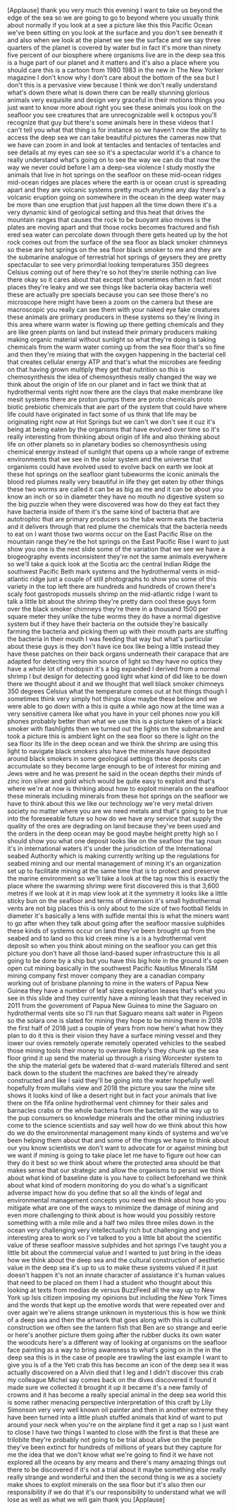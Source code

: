 
[Applause]
thank you very much this evening I want
to take us beyond the edge of the sea so
we are going to go to beyond where you
usually think about normally if you look
at a see a picture like this this
Pacific Ocean we&#39;ve been sitting on you
look at the surface and you don&#39;t see
beneath it and also when we look at the
planet we see the surface and we say
three quarters of the planet is covered
by water but in fact it&#39;s more than
ninety five percent of our biosphere
where organisms live are in the deep sea
this is a huge part of our planet and it
matters and it&#39;s also a place where you
should care this is a cartoon from 1980
1983 in the new in The New Yorker
magazine I don&#39;t know why I don&#39;t care
about the bottom of the sea but I don&#39;t
this is a pervasive view because I think
we don&#39;t really understand what&#39;s down
there what is down there can be really
stunning glorious animals very exquisite
and design very graceful in their
motions things you just want to know
more about right you see these animals
you look on the seafloor you see
creatures that are unrecognizable well k
octopus you&#39;ll recognize that guy but
there&#39;s some animals here in these
videos that I can&#39;t tell you what that
thing is for instance so we haven&#39;t now
the ability to access the deep sea we
can take beautiful pictures the cameras
now that we have can zoom in and look at
tentacles and tentacles of tentacles and
see details at my eyes can see so it&#39;s a
spectacular world it&#39;s a chance to
really understand what&#39;s going on to see
the way we can do that now the way we
never could before I am a deep-sea
violence I study mostly the animals that
live in hot springs on the seafloor on
these mid-ocean ridges mid-ocean ridges
are places where the earth is or ocean
crust is spreading apart and they are
volcanic systems pretty much anytime any
day there&#39;s a volcanic eruption going on
somewhere in the ocean in the deep water
may be more than one eruption that just
happen all the time down there it&#39;s a
very dynamic kind of geological setting
and this heat
that drives the mountain ranges that
causes the rock to be buoyant also moves
is the plates are moving apart and that
those rocks becomes fractured and fish
ered sea water can percolate down
through there gets heated up by the hot
rock comes out from the surface of the
sea floor as black smoker chimneys so
these are hot springs on the sea floor
black smoker to me and they are the
submarine analogue of terrestrial hot
springs of geysers they are pretty
spectacular to see very primordial
looking temperatures 350 degrees Celsius
coming out of here they&#39;re so hot
they&#39;re sterile nothing can live there
okay so it cares about that except that
sometimes often in fact most places
they&#39;re leaky and we see things like
bacteria okay bacteria well these are
actually pre specials because you can
see those there&#39;s no microscope here
might have been a zoom on the camera but
these are macroscopic you really can see
them with your naked eye fake creatures
these animals are primary producers in
these systems so they&#39;re living in this
area where warm water is flowing up
there getting chemicals and they are
like green plants on land but instead
their primary producers making making
organic material without sunlight so
what they&#39;re doing is taking chemicals
from the warm water coming up from the
sea floor that&#39;s so fine and then
they&#39;re mixing that with the oxygen
happening in the bacterial cell that
creates cellular energy ATP and that&#39;s
what the microbes are feeding on that
having grown multiply they get that
nutrition so this is chemosynthesis the
idea of chemosynthesis really changed
the way we think about the origin of
life on our planet and in fact we think
that at hydrothermal vents right now
there are the clays that make membrane
like mesit systems there are proton
pumps there are proto chemicals proto
biotic prebiotic chemicals that are part
of the system that could have where life
could have originated in fact some of us
think that life may be originating right
now at Hot Springs but we can&#39;t we don&#39;t
see it
cuz it&#39;s being at being eaten by the
organisms that have evolved over time so
it&#39;s really interesting from thinking
about origin of life and also thinking
about life on other planets so in
planetary bodies so chemosynthesis using
chemical energy instead of sunlight that
opens up a whole range of extreme
environments that we see in the solar
system and the universe that organisms
could have evolved used to evolve back
on earth we look at these hot springs on
the seafloor giant tubeworms the iconic
animals the blood red plumes really very
beautiful in life they get eaten by
other things these two worms are called
it can be as big as me and it can be
about you know an inch or so in diameter
they have no mouth no digestive system
so the big puzzle when they were
discovered was how do they eat fact they
have bacteria inside of them it&#39;s the
same kind of bacteria that are
autotrophic that are primary producers
so the tube worm eats the bacteria and
it delivers through that red plume the
chemicals that the bacteria needs to eat
on I want those two worms occur on the
East Pacific Rise on the mountain range
they&#39;re the hot springs on the East
Pacific Rise I want to just show you one
is the next slide some of the variation
that we see we have a biogeography
events inconsistent they&#39;re not the same
animals everywhere so we&#39;ll take a quick
look at the Scotia arc the central
Indian Ridge the southwest Pacific Beth
mark systems and the hydrothermal vents
in mid-atlantic ridge just a couple of
still photographs to show you some of
this variety in the top left there are
hundreds and hundreds of crown there&#39;s
scaly foot gastropods mussels shrimp on
the mid-atlantic ridge I want to talk a
little bit about the shrimp they&#39;re
pretty darn cool these guys form over
the black smoker chimneys they&#39;re there
in a thousand 1500 per square meter they
unlike the tube worms they do have a
normal digestive system but if they have
their bacteria on the outside they&#39;re
basically farming the bacteria and
picking them up with their mouth parts
are stuffing the bacteria in their mouth
I was feeding that way but what&#39;s
particular about these guys is they
don&#39;t have ice box like being a little
instead they have these patches on their
back organs underneath their carapace
that are adapted for detecting very thin
source of light so they have no optics
they have a whole lot of rhodopsin it&#39;s
a big expanded I derived from a normal
shrimp I but design for detecting good
light what kind of did like to be down
there we thought about it and we thought
that well black smoker chimneys 350
degrees Celsius what the temperature
comes out at hot things though I
sometimes think very simply hot things
slow maybe these below and we were able
to go down with a this is quite a while
ago now at the time was a very sensitive
camera like what you have in your cell
phones now you kill phones probably
better than what we use this is a
picture taken of a black smoker with
flashlights then we turned out the
lights on the submarine and took a
picture this is ambient light on the sea
floor so there is light on the sea floor
its life in the deep ocean and we think
the shrimp are using this light to
navigate black smokers also have the
minerals have deposited around black
smokers in some geological settings
these deposits can accumulate so they
become large enough to be of interest
for mining and Jews were and he was
present he said in the ocean depths
their minds of zinc iron silver and gold
which would be quite easy to exploit and
that&#39;s where we&#39;re at now is thinking
about how to exploit minerals on the
seafloor these minerals including
minerals from these hot springs on the
seafloor we have to think about this we
like our technology we&#39;re very metal
driven society no matter where you are
we need metals and that&#39;s going to be
true into the foreseeable future so how
do we have any service that supply the
quality of the ores are degrading on
land because they&#39;ve been used and the
orders in the deep ocean may be good
maybe height pretty high so I should
show you what one deposit looks like on
the seafloor the tag noun it&#39;s in
international waters it&#39;s under the
jurisdiction of the International seabed
Authority which is making currently
writing up the regulations for seabed
mining and
our mental management of mining it&#39;s an
organization set up to facilitate mining
at the same time that is to protect and
preserve the marine environment so we&#39;ll
take a look at the tag now this is
exactly the place where the swarming
shrimp were first discovered this is
that 3,600 metres if we look at it in
map view look at it the symmetry it
looks like a little sticky bun on the
seafloor and terms of dimension it&#39;s
small hydrothermal vents are not big
places this is only about to the size of
two football fields in diameter it&#39;s
basically a lens with sulfide mental
this is what the miners want to go after
when they talk about going after the
seafloor massive sulphides these kinds
of systems occur on land they&#39;ve been
brought up from the seabed and to land
so this kid creek mine is a is a
hydrothermal vent deposit so when you
think about mining on the seafloor you
can get this picture you don&#39;t have all
those land-based super infrastructure
this is all going to be done by a ship
but you have this big hole in the ground
it&#39;s open open cut mining basically in
the southwest Pacific Nautilus Minerals
ISM mining company first mover company
they are a canadian company working out
of brisbane planning to mine in the
waters of Papua New Guinea they have a
number of leaf sizes exploration leases
that&#39;s what you see in this slide and
they currently have a mining leash that
they received in 2011 from the
government of Papua New Guinea to mine
the Saguaro on hydrothermal vents site
so I&#39;ll run that Saguaro means salt
water in Pigeon so the solara one is
slated for mining they hope to be mining
there in 2018 the first half of 2018
just a couple of years from now here&#39;s
what how they plan to do it this is
their vision they have a surface mining
vessel and they lower our ovies remotely
operate remotely operated vehicles to
the seabed those mining tools their
money to overawe Roby&#39;s they chunk up
the sea floor grind it up send the
material up through a rising Worcester
system to the ship the material gets be
watered that d-ward materials filtered
and sent back down to the student the
machines are baked they&#39;re already
constructed
and like I said they&#39;ll be going into
the water hopefully well hopefully from
mullahs view and 2018 the picture you
saw the mine site shows it looks kind of
like a desert right but in fact your
animals that live there on the fifa
online hydrothermal vent chimney for
their sales and barnacles crabs or the
whole bacteria from the bacteria all the
way up to the pup consumers so knowledge
minerals and the other mining industries
come to the science scientists and say
well how do we think about this how do
we do the environmental management many
kinds of systems and we&#39;ve been helping
them about that and some of the things
we have to think about our you know
scientists we don&#39;t want to advocate for
or against mining but we want if mining
is going to take place let me have to
figure out how can they do it best so we
think about where the protected area
should be that makes sense that our
strategic and allow the organisms to
persist we think about what kind of
baseline date is you have to collect
beforehand we think about what kind of
modern monitoring do you do what&#39;s a
significant adverse impact how do you
define that so all the kinds of legal
and environmental management concepts
you need we think about how do you
mitigate what are one of the ways to
minimize the damage of mining and even
more challenging to think about is how
would you possibly restore something
with a mile mile and a half two miles
three miles down in the ocean very
challenging very intellectually rich but
challenging and yes interesting area to
work so I&#39;ve talked to you a little bit
about the scientific value of these
seafloor massive sulphides and hot
springs I&#39;ve taught you a little bit
about the commercial value and I wanted
to just bring in the ideas how we think
about the deep sea and the cultural
construction of aesthetic value in the
deep sea it&#39;s up to us to make these
systems valued if it just doesn&#39;t happen
it&#39;s not an innate character of
assistance it&#39;s human values that need
to be placed on them I had a student who
thought about this looking at texts from
medias de versus BuzzFeed all the way up
to New York up Isis citizen
imposing my opinions but including the
New York Times and the words that kept
up the emotive words that were repeated
over and over again we&#39;re aliens strange
unknown in mysterious this is how we
think of a deep sea and then the artwork
that goes along with this is cultural
construction we often see the lantern
fish that Ben are so strange and eerie
or here&#39;s another picture them going
after the rubber ducks its own water the
woodcuts here&#39;s a different way of
looking at organisms on the seafloor
face painting as a way to bring
awareness to what&#39;s going on in the in
the deep sea this is in the case of
people are trawling the last example I
want to give you is of a the Yeti crab
this has become an icon of the deep sea
it was actually discovered on a Alvin
died that I leg and I didn&#39;t discover
this crab my colleague Michel say comes
back on the dives discovered it found it
made sure we collected it brought it up
it became it&#39;s a new family of crowns
and it has become a really special
animal in the deep sea world this is
some rather menacing perspective
interpretation of this craft by Lily
Simonson very very well known oil
painter and then in another extreme they
have been turned into a little plush
stuffed animals that kind of want to put
around your neck when you&#39;re on the
airplane find it get a nap so I just
want to close I have two things I wanted
to close with the first is that these
are trilobite they&#39;re probably not going
to be trial about alive on the people
they&#39;ve been extinct for hundreds of
millions of years but they capture for
me the idea that we don&#39;t know what
we&#39;re going to find it we have not
explored all the oceans by any means and
there&#39;s many amazing things out there to
be discovered if it&#39;s not a trial about
it maybe something else really really
strange and wonderful and then the
second thing is we as a society make
shoes to exploit minerals on the sea
floor but it&#39;s also then our
responsibility if we do that it&#39;s our
responsibility to understand what we
will lose as well as what we will gain
thank you
[Applause]
